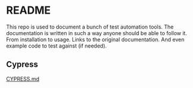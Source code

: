 # README
This repo is used to document a bunch of test automation tools.
The documentation is written in such a way anyone should be able to follow it.
From installation to usage. Links to the original documentation. 
And even example code to test against (if needed).

## Cypress
[CYPRESS.md](CYPRESS.md)

